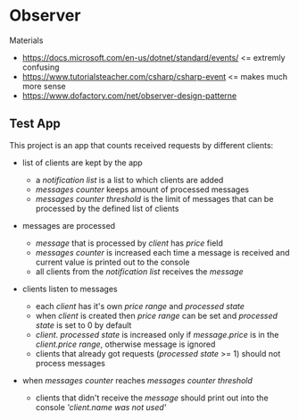 # Observer
Materials
- https://docs.microsoft.com/en-us/dotnet/standard/events/ <= extremly confusing
- https://www.tutorialsteacher.com/csharp/csharp-event <= makes much more sense
- https://www.dofactory.com/net/observer-design-patterne


## Test App
This project is an app that counts received requests by different clients:

- list of clients are kept by the app
    - a _notification list_ is a list to which clients are added  
    - _messages counter_ keeps amount of processed messages
    - _messages counter threshold_ is the limit of messages that can be processed by the defined list of clients

- messages are processed
  - _message_ that is processed by _client_ has _price_ field
  - _messages counter_ is increased each time a message is received and current value is printed out to the console
  - all clients from the _notification list_ receives the _message_

- clients listen to messages
  - each _client_ has it's own _price range_ and _processed state_
  - when _client_ is created then _price range_ can be set and _processed state_ is set to 0 by default
  - _client_. _processed state_ is increased only if _message_._price_ is in the _client_._price range_, otherwise message is ignored 
  - clients that already got requests (_processed state_ >= 1) should not process messages

- when _messages counter_ reaches _messages counter threshold_
  - clients that didn't receive the _message_ should print out into the console _'client.name was not used'_ 